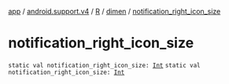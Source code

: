 [app](../../../index.md) / [android.support.v4](../../index.md) / [R](../index.md) / [dimen](index.md) / [notification_right_icon_size](.)

# notification_right_icon_size

`static val notification_right_icon_size: `[`Int`](https://kotlinlang.org/api/latest/jvm/stdlib/kotlin/-int/index.html)
`static val notification_right_icon_size: `[`Int`](https://kotlinlang.org/api/latest/jvm/stdlib/kotlin/-int/index.html)